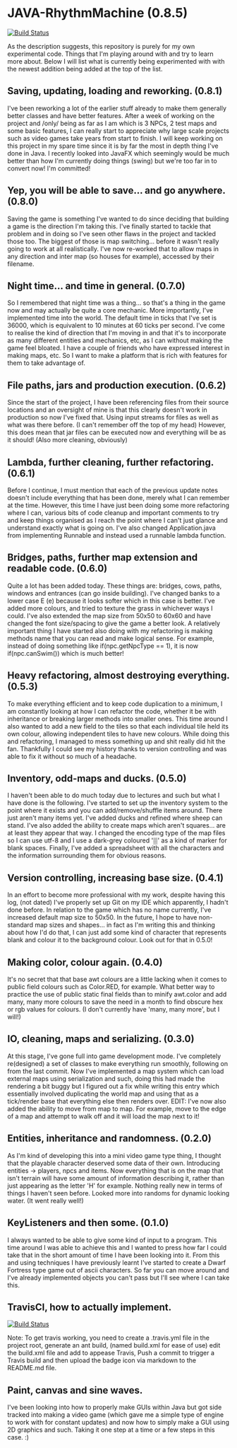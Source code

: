 # JAVA-RhythmMachine (0.8.5)

[![Build Status](https://travis-ci.org/Galaxiosaurus/JAVA-RhythmMachine.svg?branch=master)](https://travis-ci.org/Galaxiosaurus/JAVA-RhythmMachine)

As the description suggests, this repository is purely for my own experimental code. Things that I'm playing around with and try to learn more about. Below I will list what is currently being experimented with with the newest addition being added at the top of the list.

## Saving, updating, loading and reworking. (0.8.1)

I've been reworking a lot of the earlier stuff already to make them generally better classes and have better features. After a week of working on the project and /only/ being as far as I am which is 3 NPCs, 2 test maps and some basic features, I can really start to appreciate why large scale projects such as video games take years from start to finish. I will keep working on this project in my spare time since it is by far the most in depth thing I've done in Java. I recently looked into JavaFX which seemingly would be much better than how I'm currently doing things (swing) but we're too far in to convert now! I'm committed!

## Yep, you will be able to save... and go anywhere. (0.8.0)

Saving the game is something I've wanted to do since deciding that building a game is the direction I'm taking this. I've finally started to tackle that problem and in doing so I've seen other flaws in the project and tackled those too. The biggest of those is map switching... before it wasn't really going to work at all realistically. I've now re-worked that to allow maps in any direction and inter map (so houses for example), accessed by their filename.

## Night time... and time in general. (0.7.0)

So I remembered that night time was a thing... so that's a thing in the game now and may actually be quite a core mechanic. More importantly, I've implemented time into the world. The default time in ticks that I've set is 36000, which is equivalent to 10 minutes at 60 ticks per second. I've come to realise the kind of direction that I'm moving in and that it's to incorporate as many different entities and mechanics, etc, as I can without making the game feel bloated. I have a couple of friends who have expressed interest in making maps, etc. So I want to make a platform that is rich with features for them to take advantage of.

## File paths, jars and production execution. (0.6.2)

Since the start of the project, I have been referencing files from their source locations and an oversight of mine is that this clearly doesn't work in production so now I've fixed that. Using input streams for files as well as what was there before. (I can't remember off the top of my head) However, this does mean that jar files can be executed now and everything will be as it should! (Also more cleaning, obviously)

## Lambda, further cleaning, further refactoring. (0.6.1)

Before I continue, I must mention that each of the previous update notes doesn't include everything that has been done, merely what I can remember at the time. However, this time I have just been doing some more refactoring where I can, various bits of code cleanup and important comments to try and keep things organised as I reach the point where I can't just glance and understand exactly what is going on. I've also changed Application.java from implementing Runnable and instead used a runnable lambda function.

## Bridges, paths, further map extension and readable code. (0.6.0)

Quite a lot has been added today. These things are: bridges, cows, paths, windows and entrances (can go inside building). I've changed banks to a lower case E (e) because it looks softer which in this case is better. I've added more colours, and tried to texture the grass in whichever ways I could. I've also extended the map size from 50x50 to 60x60 and have changed the font size/spacing to give the game a better look. A relatively important thing I have started also doing with my refactoring is making methods name that you can read and make logical sense. For example, instead of doing something like if(npc.getNpcType == 1), it is now if(npc.canSwim()) which is much better!

## Heavy refactoring, almost destroying everything. (0.5.3)

To make everything efficient and to keep code duplication to a minimum, I am constantly looking at how I can refactor the code, whether it be with inheritance or breaking larger methods into smaller ones. This time around I also wanted to add a new field to the tiles so that each individual tile held its own colour, allowing independent tiles to have new colours. While doing this and refactoring, I managed to mess something up and shit really did hit the fan. Thankfully I could see my history thanks to version controlling and was able to fix it without so much of a headache.

## Inventory, odd-maps and ducks. (0.5.0)

I haven't been able to do much today due to lectures and such but what I have done is the following. I've started to set up the inventory system to the point where it exists and you can add/remove/shuffle items around. There just aren't many items yet. I've added ducks and refined where sheep can stand. I've also added the ability to create maps which aren't squares... are at least they appear that way. I changed the encoding type of the map files so I can use utf-8 and I use a dark-grey coloured '▒' as a kind of marker for blank spaces. Finally, I've added a spreadsheet with all the characters and the information surrounding them for obvious reasons.

## Version controlling, increasing base size. (0.4.1)

In an effort to become more professional with my work, despite having this log, (not dated) I've properly set up Git on my IDE which apparently, I hadn't done before. In relation to the game which has no name currently, I've increased default map size to 50x50. In the future, I hope to have non-standard map sizes and shapes... in fact as I'm writing this and thinking about how I'd do that, I can just add some kind of character that represents blank and colour it to the background colour. Look out for that in 0.5.0!

## Making color, colour again. (0.4.0)

It's no secret that that base awt colours are a little lacking when it comes to public field colours such as Color.RED, for example. What better way to practice the use of public static final fields than to minify awt.color and add many, many more colours to save the need in a month to find obscure hex or rgb values for colours. (I don't currently have 'many, many more', but I will!)

## IO, cleaning, maps and serializing. (0.3.0)

At this stage, I've gone full into game development mode. I've completely re(designed) a set of classes to make everything run smoothly, following on from the last commit. Now I've implemented a map system which can load external maps using serialization and such, doing this had made the rendering a bit buggy but I figured out a fix while writing this entry which essentially involved duplicating the world map and using that as a tick/render base that everything else then renders over.
EDIT: I've now also added the ability to move from map to map. For example, move to the edge of a map and attempt to walk off and it will load the map next to it!

## Entities, inheritance and randomness. (0.2.0)

As I'm kind of developing this into a mini video game type thing, I thought that the playable character deserved some data of their own. Introducing entities -> players, npcs and items. Now everything that is on the map that isn't terrain will have some amount of information describing it, rather than just appearing as the letter 'H' for example. Nothing really new in terms of things I haven't seen before. Looked more into randoms for dynamic looking water. (It went really well!)

## KeyListeners and then some. (0.1.0)

I always wanted to be able to give some kind of input to a program. This time around I was able to achieve this and I wanted to press how far I could take that in the short amount of time I have been looking into it. From this and using techniques I have previously learnt I've started to create a Dwarf Fortress type game out of ascii characters. So far you can move around and I've already implemented objects you can't pass but I'll see where I can take this.

## TravisCI, how to actually implement.

[![Build Status](https://travis-ci.org/Galaxiosaurus/JAVA-RhythmMachine.svg?branch=master)](https://travis-ci.org/Galaxiosaurus/JAVA-RhythmMachine)

Note: To get travis working, you need to create a .travis.yml file in the project root, generate an ant build, (named build.xml for ease of use) edit the build.xml file and add <target name="test"></target> to appease Travis, Push a commit to trigger a Travis build and then upload the badge icon via markdown to the README.md file.

## Paint, canvas and sine waves.

I've been looking into how to properly make GUIs within Java but got side tracked into making a video game (which gave me a simple type of engine to work with for constant updates) and now how to simply make a GUI using 2D graphics and such. Taking it one step at a time or a few steps in this case. :)